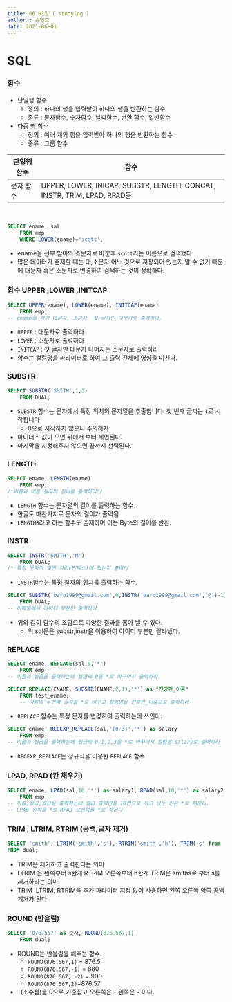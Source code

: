 ```yaml
---
title: 06.01일 ( studylog )
author : 손현호
date: 2021-06-01
---
```



# SQL



### 함수

- 단일행 함수
    - 정의 : 하나의 행을 입력받아 하나의 행을 반환하는 함수
    - 종류 : 문자함수, 숫자함수, 날짜함수, 변환 함수, 일반함수
- 다중 행 함수
    - 정의 : 여러 개의 행을 입력받아 하나의 행을 반환하는 함수
    - 종류 : 그룹 함수

| 단일행 함수 | 함수 |
| ---------|-----------------------------------|
|문자 함수| UPPER, LOWER, INICAP, SUBSTR, LENGTH, CONCAT, INSTR, TRIM, LPAD, RPAD등

<br/>

```sql
SELECT ename, sal
    FROM emp
    WHERE LOWER(ename)='scott';
```
- ename을 전부 받아와 소문자로 바꾼후 `scott`라는 이름으로 검색했다.
- 많은 데이터가 존재할 때는 대,소문자 어느 것으로 저장되어 있는지 알 수 없기 때문에 대문자 혹은 소문자로 변경하여 검색하는 것이 정확하다.



### 함수 UPPER ,LOWER ,INITCAP


```sql
SELECT UPPER(ename), LOWER(ename), INITCAP(ename)
    FROM emp;
-- ename을 각각 대문자, 소문자, 첫 글자만 대문자로 출력하라.
```
- `UPPER`   : 대문자로 출력하라
- `LOWER`   : 소문자로 출력하라
- `INITCAP` : 첫 글자만 대문자 나머지는 소문자로 출력하라
- 함수는 컬럼명을 파라미터로 하여 그 출력 전체에 영향을 미친다.




### SUBSTR

```sql
SELECT SUBSTR('SMITH',1,3)
    FROM DUAL;
```
- `SUBSTR` 함수는 문자에서 특정 위치의 문자열을 추출합니다. 첫 번째 글짜는 `1`로 시작합니다
    - 0으로 시작하지 않으니 주의하자
- 마이너스 값이 오면 뒤에서 부터 세면된다.
- 마지막을 지정해주지 않으면 끝까지 선택된다.
### LENGTH

```sql
SELECT ename, LENGTH(ename)
    FROM emp;
/*이름과 이름 철자의 길이를 출력하라*/
```
- `LENGTH` 함수는 문자열의 길이를 출력하는 함수.
- 한글도 마찬가지로 문자의 길이가 출력됨
- `LENGTHB`라고 하는 함수도 존재하며 이는 Byte의 길이를 반환.

### INSTR

```sql
SELECT INSTR('SMITH','M')
    FROM DUAL;
/* 특정 문자까 몇변 자리(인덱스)에 있는지 출력*/
```

- `INSTR`함수는 특정 철자의 위치를 출력하는 함수.

```sql
SELECT SUBSTR('baro1999@gmail.com',0,INSTR('baro1999@gmail.com','@')-1)
    FROM DUAL;
-- 이메일에서 아이디 부분만 출력하라
```

- 위와 같이 함수의 조합으로 다양한 결과를 뽑아 낼 수 있다.
    - 위 sql문은 substr,instr을 이용하여 아이디 부분만 짤라냈다.


### REPLACE

```sql
SELECT ename, REPLACE(sal,0,'*')
    FROM emp;
-- 이름과 월급을 출력하는데 월급의 0을 *로 바꾸어서 출력하라

SELECT REPLACE(ENAME, SUBSTR(ENAME,2,1),'*') as "전광판_이름"
    FROM test_ename;
    -- 이름의 두번째 글자를 *로 바꾸고 컬럼명을 전광판_이름으로 출력하라
```
- `REPLACE` 함수는 특정 문자를 변경하여 출력하는데 쓰인다.

```sql
SELECT ename, REGEXP_REPLACE(sal,'[0-3]','*') as salary
    FROM emp;
-- 이름과 월급을 출력하는데 월급의 0,1,2,3을 *로 바꾸어서 컬럼명 salary로 출력하라
```
- `REGEXP_REPLACE`는 정규식을 이용한 `REPLACE` 함수



### LPAD, RPAD (칸 채우기)
```sql
SELECT ename, LPAD(sal,10,'*') as salary1, RPAD(sal,10,'*') as salary2
    FROM emp;
-- 이름,월급,월급을 출력하는데 월급 출력칸을 10칸으로 하고 남는 칸은 *로 채운다. 
-- LPAD 왼쪽을 *로 RPAD 오른쪽을 *로 채운다
```

### TRIM , LTRIM, RTRIM (공백,글자 제거)

```sql
SELECT 'smith', LTRIM('smith','s'), RTRIM('smith','h'), TRIM('s' from 'smiths')
FROM dual;
```
- TRIM은 제거하고 출력한다는 의미
-  LTRIM 은 왼쪽부터 s한개 RTRIM 오른쪽부터 h한개 TRIM은 smiths로 부터 s를 제거하라는 의미.
- TRIM ,LTRIM, RTRIM을 추가 파라미터 지정 없이 사용하면 왼쪽 오른쪽 양쪽 공백제거가 된다 

### ROUND (반올림)

```sql
SELECT '876.567' as 숫자, ROUND(876.567,1)
    FROM dual;
```

- ROUND는 반올림을 해주는 함수.
    - `ROUND(876.567,1)` = 876.5
    - `ROUND(876.567,-1)` = 880
    - `ROUND(876.567, -2)` = 900
    - `ROUND(876.567,2)`=876.57
- `.`(소수점)을 0으로 기준잡고 오른쪽은 `+` 왼쪽은  `-` 이다.
